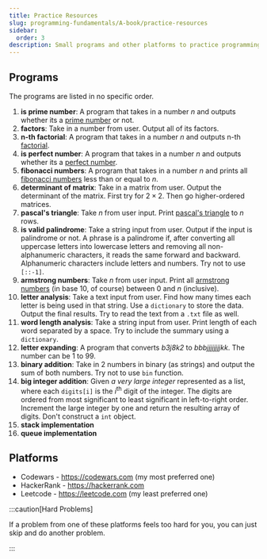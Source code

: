 ```yaml
---
title: Practice Resources
slug: programming-fundamentals/A-book/practice-resources
sidebar:
  order: 3
description: Small programs and other platforms to practice programming
---
```


## Programs

The programs are listed in no specific order.

1. **is prime number**: A program that takes in a number $n$ and outputs whether
   its a [prime number](https://en.wikipedia.org/wiki/Prime_number) or not.
2. **factors**: Take in a number from user. Output all of its factors.
3. **n-th factorial**: A program that takes in a number $n$ and outputs n-th
   [factorial](https://en.wikipedia.org/wiki/Factorial).
4. **is perfect number**: A program that takes in a number $n$ and outputs
   whether its a [perfect number](https://en.wikipedia.org/wiki/Perfect_number).
5. **fibonacci numbers**: A program that takes in a number $n$ and prints all
   [fibonacci numbers](https://en.wikipedia.org/wiki/Fibonacci_sequence) less
   than or equal to $n$.
6. **determinant of matrix**: Take in a matrix from user. Output the determinant
   of the matrix. First try for $2\times 2$. Then go higher-ordered matrices.
7. **pascal's triangle**: Take $n$ from user input. Print
   [pascal's triangle](https://en.wikipedia.org/wiki/Pascal's_triangle) to $n$
   rows.
8. **is valid palindrome**: Take a string input from user. Output if the input
   is palindrome or not. A phrase is a palindrome if, after converting all
   uppercase letters into lowercase letters and removing all non-alphanumeric
   characters, it reads the same forward and backward. Alphanumeric characters
   include letters and numbers. Try not to use `[::-1]`.
9. **armstrong numbers**: Take $n$ from user input. Print all
   [armstrong numbers](https://en.wikipedia.org/wiki/Narcissistic_number) (in
   base 10, of course) between 0 and $n$ (inclusive).
10. **letter analysis**: Take a text input from user. Find how many times each
    letter is being used in that string. Use a `dictionary` to store the data.
    Output the final results. Try to read the text from a `.txt` file as well.
11. **word length analysis**: Take a string input from user. Print length of
    each word separated by a space. Try to include the summary using a
    `dictionary`.
12. **letter expanding**: A program that converts _b3j8k2_ to _bbbjjjjjjjjkk_.
    The number can be 1 to 99.
13. **binary addition**: Take in 2 numbers in binary (as strings) and output the
    sum of both numbers. Try not to use `bin` function.
14. **big integer addition**: Given _a very large integer_ represented as a
    list, where each `digits[i]` is the $i^{\text{th}}$ digit of the integer.
    The digits are ordered from most significant to least significant in
    left-to-right order. Increment the large integer by one and return the
    resulting array of digits. Don't construct a `int` object.
15. **stack implementation**
16. **queue implementation**

## Platforms

- Codewars - https://codewars.com (my most preferred one)
- HackerRank - https://hackerrank.com
- Leetcode - https://leetcode.com (my least preferred one)

:::caution[Hard Problems]

If a problem from one of these platforms feels too hard for you, you can just
skip and do another problem.

:::
